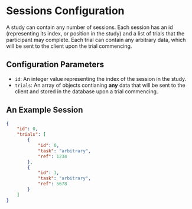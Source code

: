 
# Sessions Configuration

A study can contain any number of sessions. Each session has an id (representing its index, or position in the study) and a list of trials that the participant may complete. Each trial can contain any arbitrary data, which will be sent to the client upon the trial commencing.

## Configuration Parameters
- `id`: An integer value representing the index of the session in the study.
- `trials`: An array of objects contianing **any** data that will be sent to the client and stored in the database upon a trial commencing.

## An Example Session
```json
{
    "id": 0,
    "trials": [
        {
            "id": 0,
            "task": "arbitrary",
            "ref": 1234
        },
        {
            "id": 1,
            "task": "arbitrary",
            "ref": 5678
        }
    ]
}
```


